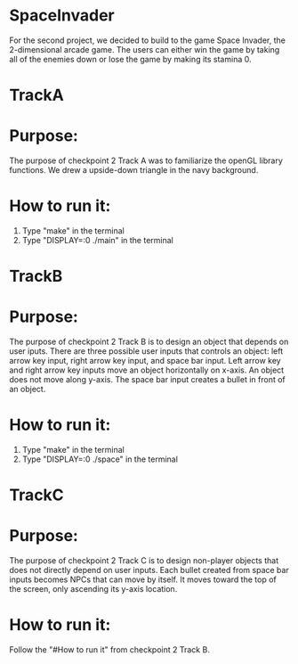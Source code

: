 # SpaceInvader
For the second project, we decided to build to the game Space Invader, the 2-dimensional arcade game. The users can either win the game by taking all of the enemies down or lose the game by making its stamina 0. 

# TrackA
# Purpose: 
The purpose of checkpoint 2 Track A was to familiarize the openGL library functions. We drew a upside-down triangle in the navy background.

# How to run it:
1. Type "make" in the terminal
2. Type "DISPLAY=:0 ./main" in the terminal

# TrackB
# Purpose:
The purpose of checkpoint 2 Track B is to design an object that depends on user iputs. There are three possible user inputs that controls an object: left arrow key input, right arrow key input, and space bar input. Left arrow key and right arrow key inputs move an object horizontally on x-axis. An object does not move along y-axis. The space bar input creates a bullet in front of an object. 

# How to run it:
1. Type "make" in the terminal
2. Type "DISPLAY=:0 ./space" in the terminal

# TrackC
# Purpose:
The purpose of checkpoint 2 Track C is to design non-player objects that does not directly depend on user inputs. Each bullet created from space bar inputs becomes NPCs that can move by itself. It moves toward the top of the screen, only ascending its y-axis location. 

# How to run it:
Follow the "#How to run it" from checkpoint 2 Track B.
